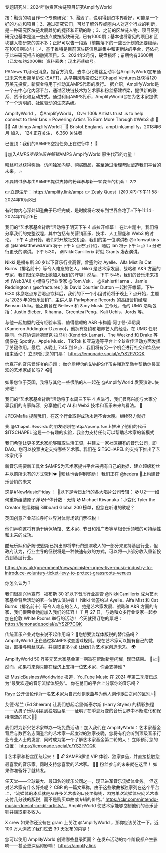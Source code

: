 专题研究N：2024年融资区块链项目研究AmplifyWorld

按：融资的项目作一个专题研究：1、融资了，说明得到资本界看好，可能是一个好的方向和项目；2、通过研究它们，可以了解外界或圈内人对这个行业的判断，是一种研究区块链发展趋势的捷径和正确的路；3、之前的区块链人物、项目系列研究也基本是追一些热点或按版块研究，已有1000期；基本也将常见的项目和区块链人物研究的差不多；正好可以告一段落（前期落下的一些已计划的还要继续，在1000期以内）；4、基于推特是目前区块链信息最集中和更新快的平台，还依托于此来研究相应的融资项目。5、2024年2月份，硬盘损坏；前期约有3600期（已发布约2000期）资料丢失；现未再续编号。


PANews 11月5日消息，据官方消息，去中心化粉丝互动平台AmplifyWorld宣布通过未来代币简单协议 (SAFT)，从早期风险投资公司Chapel Ventures处获得120万美元投资。新资金将用于推动其AMPS代币的发行。
据介绍，AmplifyWorld是一个去中心化内容平台，通过区块链技术为艺术家和粉丝搭建桥梁，提供新的联系、货币化和互动方式。通过利用AMPS代币，AmplifyWorld旨在为艺术家提供了一个透明的、社区驱动的生态系统。

AmplifyWorld
，
@AmplifyWorld，
Over 100k Artists trust us to help connect to their fans 🎶 Powering Artists To Earn More Through #Web3 💰 🔗👇🏻 All things AmplifyWorld👇🏻🔗
Bristol, England，ampl.ink/amplify，2018年6月 加入，
124 正在关注，
6,360 关注者，


已置顶：我们的$AMPS空投任务正在进行中！ 🎉

🚀加入$AMPS空投注册并解锁$AMPS AmplifyWorld 原生代币的力量！

粉丝可以获得奖励、访问独家内容、购买商品，甚至通过治理帮助塑造我们平台的未来。 🎶

不要错过参与由$AMPS提供支持的粉丝参与新一轮变革的机会！
2/2

👉立即注册： https://amplify.link/amps
👉 Zealy Quest（200 XP):下午11:58 · 2024年10月8日

有时你内心深处知道曲子已经完成，是时候将它发布到世界各地了🎶下午11:14 · 2024年11月26日

我们的“艺术家基金背后”活动将于明天下午 4 点拉开帷幕！
在此主题中，我们将分享我们的完整议程，其中包括有关营销音乐、技术、人工智能和 Web3 的讨论。 下午 4 点开始，我们将开放社交机会，我们的第一位演讲者
@irfonwatkins
和
@IanMatthewsDrum
将于下午 5 点进行介绍，随后 Ian 将于下午 5 点 15 分进行更长的演讲。下午 5:30， 
@NikkiCamillerix
将就 Grants 发表演讲。

Nikki 是福布斯 30 岁以下音乐行业高管，曾签约过 Ayelle、Alfa Mist 和 Cat Burns（排名前十）等令人难忘的艺人。Nikki 是艺术家发展、战略和 A&R 方面的专家，我们很荣幸能让她加入我们的阵容！然后，下午 5:45，我们的音乐未来技术 (Web3/AI) 小组将与行业专家
@Tom_Vek
 、 
@KahlertHanna
 、Jamie Reddington ( 
@sofractures
 ) 和 David Courtier Dutton 一起拉开帷幕。下午 6:30 休息吃点东西喝点饮料后，我们的下一个小组讨论将于晚上 7 点开始，主题为“2025 年的音乐营销”，主讲人是 Parlophone Records 的高级营销经理 Benson Udia。他之前曾在 Believe 和 Sony Music 工作过，他的 UMG 活动包括：Justin Bieber、Rihanna、Greentea Peng、Kali Uchis、Jords 等。

与他一起加盟的还有经验丰富、值得信赖的 A&R 卡梅隆·阿丁顿-泽尼奥 (Kameron Addington-Dzenyo)，他拥有签约和培养艺人的经验。在 UMG 任职期间，他在协调肯德里克·拉马尔 (Kendrick Lamar)、The Weeknd 和 Drake 等偶像在 Spotify、Apple Music、TikTok 和亚马逊等平台上全球宣传活动方面发挥了关键作用。最后，从晚上 7:45 到 9 点，我们将有另一个机会进行社交和饮品来结束活动！
立即预订您的门票： https://lemonade.social/e/YS2P7CQK

给真正的音乐爱好者的问题：
你会质押你的$AMPS代币来赚取奖励并帮助你最喜欢的艺术家成长吗？ 🎧💸

如果您位于英国，我将与其他一些很酷的人一起在
@AmplifyWorld
发表演讲..快来吧！

我们的“艺术家基金背后”活动将于本周三下午 4 点举行，我们很高兴能与大家分享我们的专家阵容，分享他们对 AI 和 Web3 技术和音乐未来的看法。 🧵

JPEGMafia 提醒我们，在这个行业取得成功永远不会太晚。继续努力就好

我
@Chapel_Records
的朋友刚刚在http://pump.fun上推出了他们的代币 $ITSCHAPEL
这是一个有趣的实验，我全力支持任何可以帮助艺术家的新模式

我们希望让更多艺术家能够赚取生活工资，并建立一家社区拥有的音乐公司，即 DAO。您可以投票决定支持哪些艺术家。我们在 $ITSCHAPEL 的支持下推出了艺术家代币

新音乐需要新工具🛠️ 
$AMPS为艺术家提供平台来拥有自己的数据、建立超级粉丝并以前所未有的方式获利👁️
🪭粉丝也会得到奖励！
我们正在
@hedera
  🚀上构建音乐营销的未来

这是#NewMusicFriday ！
🎵以下是今日发行的各大唱片公司专辑：
💿 U2——如何重新组装原子弹
💿尸体计数 - 无情
💿 Michael Kiwanuka：小变化
Tyler the Creator 继续称霸 Billboard Global 200 榜单，但您在听谁的歌呢？

英国创意产业部长呼吁业界对体育场馆门票征税！

他们声称这将有助于确保场馆、艺术家、节日和推广者等草根音乐领域的可持续性和未来的成功。

酷玩乐队和萨姆·史密斯已捐出即将举行的巡演收入的一部分来支持基层行业，但政府认为，行业主导的征税将是一种快速有效的方式，可以将一小部分收入重新投资到基层行业。

https://gov.uk/government/news/minister-urges-live-music-industry-to-introduce-voluntary-ticket-levy-to-protect-grassroots-venues

你怎么认为？

我们很高兴地宣布，福布斯 30 岁以下音乐行业高管
@NikkiCamillerix
成为艺术家基金背后活动的第一位确认演讲者！
Nikki 曾签约过 Ayelle、Alfa Mist 和 Cat Burns（排名前十）等令人难忘的艺人，她是艺术家发展、战略和 A&R 方面的专家，我们很荣幸她能加入我们的阵容！
11 月 27 日，与她和众多行业专家一起参加在伦敦 White Rooms 举行的活动！
今天就预订您的票吧： https://lemonade.social/e/YS2P7CQK

传统音乐产业对您来说不起作用吗？
📀您想要流媒体版税的替代品吗？
AmplifyWorld 正在通过$AMPS改变游戏规则。现在艺术家可以拥有自己的数据，直接与粉丝联系，并赚取更多💡💰
让我们为艺术家创造未来。 🌍

 AmplifyWorld 50 万美元艺术家基金第一期旨在帮助新星闪耀，现已结束。 🌟📈🎤
然而，如果将来你只能在经济上支持一位艺术家，你会支持谁？

据 MusicBusinessWorldwide 报道，YouTube Music 在 2024 年第二季度已成为“最受欢迎的音乐流媒体服务”。
你在他们的平台上分享你的音乐吗？

Raye 公开谈论作为一名艺术家为自己创作歌曲与为他人创作歌曲之间的区别🎶💭 


艾德·希兰 (Ed Sheeran) 让我们想起哈里·斯泰尔斯 (Harry Styles) 的精彩旅程——从男子乐队明星到独唱巨星——证明了在瞬息万变的音乐世界中不断进化和保持潮流的意义🎤✨

我们将为新兴艺术家举办一场免费活动！
加入我们在 AmplifyWorld：艺术家基金背后与数百名志同道合的艺术家一起度过的独家夜晚，您将有机会听到顶级音乐行业专业人士的发言，同时成为第一个了解艺术家基金第二轮的人！
立即预订您的位置： https://lemonade.social/e/YS2P7CQK

🎉艺术家和粉丝团结起来！ 🎉
🔓 $AMPS解锁 VIP 体验、独家商品，并直接接触您最喜爱的音乐家。同时支持您喜爱的艺术家。 💪🎶
粉丝参与的未来就在这里！
如果你准备好了就转发。

任天堂——全球最大、最知名的娱乐公司之一，现已进军音乐流媒体业务。
但这对艺术家有什么好处呢？
CBR 的一篇文章称，由于这些歌曲被独家列在这个平台上，“流媒体的本质就是从许多艺术家的口袋里掏钱，因为单次流媒体只向艺术家支付几分钱的版税，而不是购买单曲或专辑的价格。”
https://cbr.com/nintendo-music-doesnt-credit-artists/，
AmplifyWorld 使艺术家能够控制他们的音乐营销并赚取更多收入。

X crew 如果你还没有在 gram 上关注
@AmplifyWorld
 ，那你应该关注一下。近 100 万人浏览了我们过去 30 天发布的内容！

您可以使用 AmplifyWorld 创建哪些登录页面？
在发布活动的每个阶段都产生影响——甚至更深远的影响！
https://amplify.link

